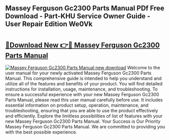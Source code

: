 ## Massey Ferguson Gc2300 Parts Manual PDf Free Download - Part-KHU Service Owner Guide - User Repair Edition We0Vk

# <h2><a href="http://cf17442.oget.top/?id=Massey+Ferguson+Gc2300+Parts+Manual">🔗Download New 👉🔴 Massey Ferguson Gc2300 Parts Manual</a></h2>

[![Massey Ferguson Gc2300 Parts Manual new download](https://i.imgur.com/5g1atiW.png)](http://cf17442.oget.top/?id=Massey+Ferguson+Gc2300+Parts+Manual)
Welcome to the user manual for your newly activated Massey Ferguson Gc2300 Parts Manual. This comprehensive guide is intended to help you understand and utilize all of the features and benefits of your product. You will find detailed instructions for installation, usage, maintenance, and troubleshooting. To ensure a successful experience with your new Massey Ferguson Gc2300 Parts Manual, please read this user manual carefully before use. It includes essential information on product setup, operation, maintenance, and troubleshooting, ensuring that you are able to use the product effectively and efficiently. Explore the limitless possibilities of list of features with your new Massey Ferguson Gc2300 Parts Manual. Your Success is Our Priority Massey Ferguson Gc2300 Parts Manual. We are committed to providing you with the best possible experience.
